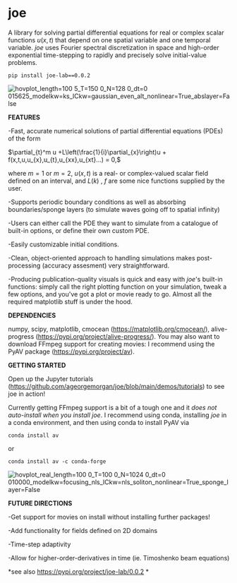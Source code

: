 # joe 
A library for solving partial differential equations for real or complex scalar functions $u(x,t)$ that depend on one spatial variable and one temporal variable. *joe* uses Fourier spectral discretization in space and high-order exponential time-stepping to rapidly and precisely solve initial-value problems. 

```
pip install joe-lab==0.0.2
```
![hovplot_length=100 5_T=150 0_N=128 0_dt=0 015625_modelkw=ks_ICkw=gaussian_even_alt_nonlinear=True_abslayer=False](https://github.com/user-attachments/assets/67d10328-5b6f-4559-85a2-375e83a67047)

**FEATURES**

-Fast, accurate numerical solutions of partial differential equations (PDEs) of the form 

$\partial_{t}^m u +L\left(\frac{1}{i}\partial_{x}\right)u + f(x,t,u,u_{x},u_{t},u_{xx},u_{xt}...) = 0,$

where $m=1$ or $m=2$, $u(x,t)$ is a real- or complex-valued scalar field defined on an interval, and $L(k)$ , $f$ are some nice functions supplied by the user.

-Supports periodic boundary conditions as well as absorbing boundaries/sponge layers (to simulate waves going off to spatial infinity)

-Users can either call the PDE they want to simulate from a catalogue of built-in options, or define their own custom PDE.

-Easily customizable initial conditions.

-Clean, object-oriented approach to handling simulations makes post-processing (accuracy assesment) very straightforward.      

-Producing publication-quality visuals is quick and easy with *joe*'s built-in functions: simply call the right plotting function on your simulation, tweak a few options, and you've got a plot or movie ready to go. Almost all the required matplotlib stuff is under the hood.  

**DEPENDENCIES**

numpy, scipy, matplotlib, cmocean (https://matplotlib.org/cmocean/), alive-progress (https://pypi.org/project/alive-progress/). You may also want to download FFmpeg support for creating movies: I recommend using the PyAV package (https://pypi.org/project/av).

**GETTING STARTED**
 
Open up the Jupyter tutorials (https://github.com/ageorgemorgan/joe/blob/main/demos/tutorials) to see joe in action!

Currently getting FFmpeg support is a bit of a tough one and it *does not auto-install when you install joe*. I recommend using conda, installing *joe* in a conda environment, and then using conda to install PyAV via 

```
conda install av
```

or 

```
conda install av -c conda-forge
```

![hovplot_real_length=100 0_T=100 0_N=1024 0_dt=0 010000_modelkw=focusing_nls_ICkw=nls_soliton_nonlinear=True_sponge_layer=False](https://github.com/user-attachments/assets/6f61210e-8405-4de5-8bd1-14ea62643727)

**FUTURE DIRECTIONS**

-Get support for movies on install without installing further packages!

-Add functionality for fields defined on 2D domains 

-Time-step adaptivity

-Allow for higher-order-derivatives in time (ie. Timoshenko beam equations)

*see also https://pypi.org/project/joe-lab/0.0.2 *
